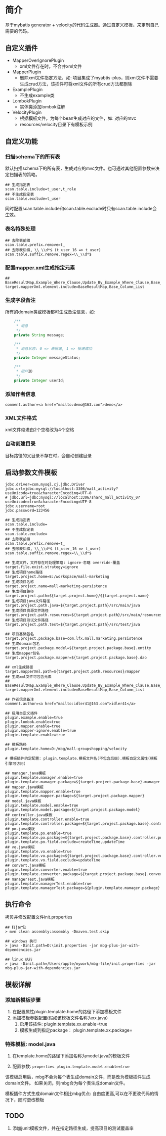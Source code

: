 # 简介

基于mybatis generator + velocity的代码生成器。通过自定义模板，来定制自己需要的代码。

## 自定义插件

- MapperOverIgnorePlugin
	- xml文件存在时，不合并xml文件
- MapperPlugin
	- 删除xml文件指定方法，如: 项目集成了myabtis-plus，则xml文件不需要生成crud方法，该插件可将xml文件的所有crud方法都删除
- ExamplePlugin
	- 不生成example类 
- LombokPlugin
	- 实体类添加lombok注解
- VelocityPlugin
	- 根据模板文件，为每个bean生成对应的文件，如: 对应的mvc
	- resources/velocity目录下有模板示例


## 自定义功能

### 扫描schema下的所有表

默认扫描schema下的所有表，生成对应的mvc文件。也可通过其他配置参数来决定扫描表的策略。

```properties
## 生成指定表
scan.table.include=t_user,t_role
## 不生成指定表
scan.table.exclude=t_user
```
同时配置scan.table.include和scan.table.exclude时只有scan.table.include会生效。

### 表名特殊处理

```properties
## 去除表前缀
scan.table.prefix.remove=t_
## 去除表后缀, \\_\\d*$ (t_user_16 => t_user)
scan.table.suffix.remove.regex=\\_\\d*$
```

### 配置mapper.xml生成指定元素

```
## BaseResultMap,Example_Where_Clause,Update_By_Example_Where_Clause,Base_Column_List,selectByExample,selectByPrimaryKey,deleteByPrimaryKey,deleteByExample,insert,insertSelective,countByExample,updateByExampleSelective,updateByExample,updateByPrimaryKeySelective,updateByPrimaryKey
target.mapperXml.element.include=BaseResultMap,Base_Column_List
```


### 生成字段备注

所有的domain类或模板都可生成备注信息，如: 

```java
    /**
     * 消息
     */
    private String message;

    /**
     * 消息状态: 0 => 未投递, 1 => 投递成功
     */
    private Integer messageStatus;

    /**
     * 用户ID
     */
    private Integer userId;
```

### 添加作者信息

```properties
comment.author=<a href="mailto:demo@163.con">demo</a>
```

### XML文件格式

xml文件缩进由2个空格改为4个空格

### 自动创建目录

目标路径的父目录不存在时，会自动创建目录

## 启动参数文件模板

```properties
jdbc.driver=com.mysql.cj.jdbc.Driver
jdbc.url=jdbc:mysql://localhost:3306/mall_activity?useUnicode=true&characterEncoding=UTF-8
# jdbc.url=jdbc:mysql://localhost:3306/shard_mall_activity_0?useUnicode=true&characterEncoding=UTF-8
jdbc.username=root
jdbc.password=123456

## 生成指定表
scan.table.include=
## 不生成指定表
scan.table.exclude=
## 去除表前缀
scan.table.prefix.remove=t_
## 去除表后缀, \\_\\d*$ (t_user_16 => t_user)
scan.table.suffix.remove.regex=\\_\\d*$

## 生成文件，文件存在时处理策略: ignore-忽略 override-覆盖
target.file.exist.strategy=ignore
## 生成项目home路径
target.project.home=E:/workspace/mall-marketing
## 生成项目名称
target.project.name=mall-marketing-persistence
## 生成项目路径
target.project.path=${target.project.home}/${target.project.name}
## 生成项目java文件路径
target.project.path.java=${target.project.path}/src/main/java
## 生成项目资源文件路径
target.project.path.resources=${target.project.path}/src/main/resources
## 生成项目测试文件路径
target.project.path.test=${target.project.path}/src/test/java

## 项目基础包名
target.project.package.base=com.lfx.mall.marketing.persistence
## 生成domain包名
target.project.package.model=${target.project.package.base}.entity
## 生成mapper包名
target.project.package.mapper=${target.project.package.base}.dao

## xml生成路径
target.mapperXml.path=${target.project.path.resources}/mapper
## 生成xml文件可包含元素
## BaseResultMap,Example_Where_Clause,Update_By_Example_Where_Clause,Base_Column_List,selectByExample,selectByPrimaryKey,deleteByPrimaryKey,deleteByExample,insert,insertSelective,countByExample,updateByExampleSelective,updateByExample,updateByPrimaryKeySelective,updateByPrimaryKey
target.mapperXml.element.include=BaseResultMap,Base_Column_List

## 作者信息备注
comment.author=<a href="mailto:idler41@163.con">idler41</a>

## 启用自定义插件
plugin.example.enable=true
plugin.lombok.enable=true
plugin.mapper.enable=true
plugin.mapper-ignore.enable=true
plugin.template.enable=true

## 模板路径
plugin.template.home=D:/mbg/mall-groupshopping/velocity

# 模板插件约定配置: plugin.template.模板文件名(不包含后缀).模板自定义属性(模板引擎可访问)

## manager.java模板
plugin.template.manager.enable=true
plugin.template.manager.package=${target.project.package.base}.manager
## mapper.java模板
plugin.template.mapper.enable=true
plugin.template.mapper.package=${target.project.package.mapper}
## model.java模板
plugin.template.model.enable=true
plugin.template.model.package=${target.project.package.model}
## controller.java模板
plugin.template.controller.enable=true
plugin.template.controller.package=${target.project.package.base}.controller
## po.java模板
plugin.template.po.enable=true
plugin.template.po.package=${target.project.package.base}.controller.po
plugin.template.po.field.exclude=createTime,updateTime
## vo.java模板
plugin.template.vo.enable=true
plugin.template.vo.package=${target.project.package.base}.controller.vo
plugin.template.vo.field.exclude=updateTime
## convert.java模板
plugin.template.converter.enable=true
plugin.template.converter.package=${target.project.package.base}.converter
## managerTest.java模板
plugin.template.managerTest.enable=true
plugin.template.managerTest.package=${plugin.template.manager.package}
```

## 执行命令

拷贝并修改配置文件init.properties

```shell
## 打jar包
> mvn clean assembly:assembly -Dmaven.test.skip

## windows 执行
> java -Dinit.path=D:\init.properties -jar mbg-plus-jar-with-dependencies.jar

## linux 执行
> java -Dinit.path=/Users/apple/mywork/mbg-file/init.properties -jar mbg-plus-jar-with-dependencies.jar
```

## 模板详解

### 添加新模板步骤

1. 在配置属性plugin.template.home的路径下添加模板文件
2. 添加模板参数配置(假如该模板文件名称为xx.java)
	1. 启用该插件: plugin.template.xx.enable=true
	2. 模板生成到指定package： plugin.template.xx.package=

### 特殊模板: model.java

1. 在template.home的路径下添加名称为model.java的模板文件

2. 配置参数: ```properties plugin.template.model.enable=true ```

该模板启用后，mbg不会为每个表生成domain文件，而是改为模板插件生成domain文件。 如果关闭，则mbg会为每个表生成domain文件。 

模板插件方式生成domain文件相比mbg优点: 自由度更高,可以在不更改代码的情况下，随时更改模板

## TODO

1. 添加junit模板文件，并在指定路径生成，提高项目的测试覆盖率



	 